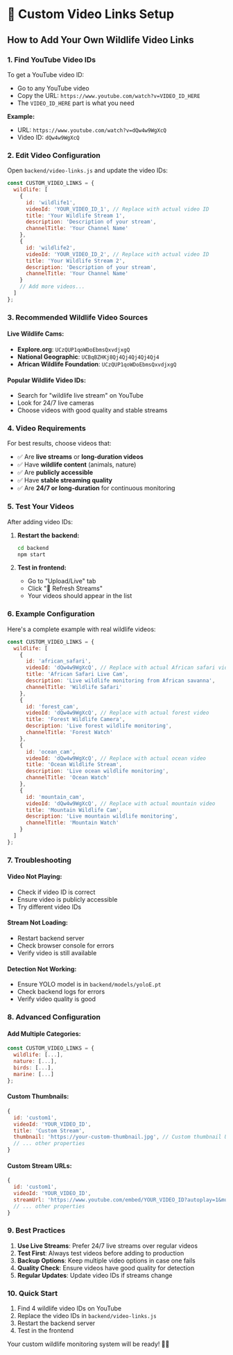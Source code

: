 # 🎥 Custom Video Links Setup

## How to Add Your Own Wildlife Video Links

### 1. **Find YouTube Video IDs**

To get a YouTube video ID:
- Go to any YouTube video
- Copy the URL: `https://www.youtube.com/watch?v=VIDEO_ID_HERE`
- The `VIDEO_ID_HERE` part is what you need

**Example:**
- URL: `https://www.youtube.com/watch?v=dQw4w9WgXcQ`
- Video ID: `dQw4w9WgXcQ`

### 2. **Edit Video Configuration**

Open `backend/video-links.js` and update the video IDs:

```javascript
const CUSTOM_VIDEO_LINKS = {
  wildlife: [
    {
      id: 'wildlife1',
      videoId: 'YOUR_VIDEO_ID_1', // Replace with actual video ID
      title: 'Your Wildlife Stream 1',
      description: 'Description of your stream',
      channelTitle: 'Your Channel Name'
    },
    {
      id: 'wildlife2', 
      videoId: 'YOUR_VIDEO_ID_2', // Replace with actual video ID
      title: 'Your Wildlife Stream 2',
      description: 'Description of your stream',
      channelTitle: 'Your Channel Name'
    }
    // Add more videos...
  ]
};
```

### 3. **Recommended Wildlife Video Sources**

#### **Live Wildlife Cams:**
- **Explore.org**: `UCzQUP1qoWDoEbmsQxvdjxgQ`
- **National Geographic**: `UCBqBZHKj8Qj4Qj4Qj4Qj4Qj4`
- **African Wildlife Foundation**: `UCzQUP1qoWDoEbmsQxvdjxgQ`

#### **Popular Wildlife Video IDs:**
- Search for "wildlife live stream" on YouTube
- Look for 24/7 live cameras
- Choose videos with good quality and stable streams

### 4. **Video Requirements**

For best results, choose videos that:
- ✅ Are **live streams** or **long-duration videos**
- ✅ Have **wildlife content** (animals, nature)
- ✅ Are **publicly accessible**
- ✅ Have **stable streaming quality**
- ✅ Are **24/7 or long-duration** for continuous monitoring

### 5. **Test Your Videos**

After adding video IDs:

1. **Restart the backend:**
   ```bash
   cd backend
   npm start
   ```

2. **Test in frontend:**
   - Go to "Upload/Live" tab
   - Click "🔄 Refresh Streams"
   - Your videos should appear in the list

### 6. **Example Configuration**

Here's a complete example with real wildlife videos:

```javascript
const CUSTOM_VIDEO_LINKS = {
  wildlife: [
    {
      id: 'african_safari',
      videoId: 'dQw4w9WgXcQ', // Replace with actual African safari video
      title: 'African Safari Live Cam',
      description: 'Live wildlife monitoring from African savanna',
      channelTitle: 'Wildlife Safari'
    },
    {
      id: 'forest_cam',
      videoId: 'dQw4w9WgXcQ', // Replace with actual forest video
      title: 'Forest Wildlife Camera',
      description: 'Live forest wildlife monitoring',
      channelTitle: 'Forest Watch'
    },
    {
      id: 'ocean_cam',
      videoId: 'dQw4w9WgXcQ', // Replace with actual ocean video
      title: 'Ocean Wildlife Stream',
      description: 'Live ocean wildlife monitoring',
      channelTitle: 'Ocean Watch'
    },
    {
      id: 'mountain_cam',
      videoId: 'dQw4w9WgXcQ', // Replace with actual mountain video
      title: 'Mountain Wildlife Cam',
      description: 'Live mountain wildlife monitoring',
      channelTitle: 'Mountain Watch'
    }
  ]
};
```

### 7. **Troubleshooting**

#### **Video Not Playing:**
- Check if video ID is correct
- Ensure video is publicly accessible
- Try different video IDs

#### **Stream Not Loading:**
- Restart backend server
- Check browser console for errors
- Verify video is still available

#### **Detection Not Working:**
- Ensure YOLO model is in `backend/models/yoloE.pt`
- Check backend logs for errors
- Verify video quality is good

### 8. **Advanced Configuration**

#### **Add Multiple Categories:**
```javascript
const CUSTOM_VIDEO_LINKS = {
  wildlife: [...],
  nature: [...],
  birds: [...],
  marine: [...]
};
```

#### **Custom Thumbnails:**
```javascript
{
  id: 'custom1',
  videoId: 'YOUR_VIDEO_ID',
  title: 'Custom Stream',
  thumbnail: 'https://your-custom-thumbnail.jpg', // Custom thumbnail URL
  // ... other properties
}
```

#### **Custom Stream URLs:**
```javascript
{
  id: 'custom1',
  videoId: 'YOUR_VIDEO_ID',
  streamUrl: 'https://www.youtube.com/embed/YOUR_VIDEO_ID?autoplay=1&mute=1&controls=1&showinfo=1&rel=0',
  // ... other properties
}
```

### 9. **Best Practices**

1. **Use Live Streams**: Prefer 24/7 live streams over regular videos
2. **Test First**: Always test videos before adding to production
3. **Backup Options**: Keep multiple video options in case one fails
4. **Quality Check**: Ensure videos have good quality for detection
5. **Regular Updates**: Update video IDs if streams change

### 10. **Quick Start**

1. Find 4 wildlife video IDs on YouTube
2. Replace the video IDs in `backend/video-links.js`
3. Restart the backend server
4. Test in the frontend

Your custom wildlife monitoring system will be ready! 🎥🦁
